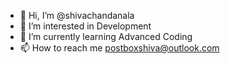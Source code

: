 - 👋 Hi, I’m @shivachandanala
- 👀 I’m interested in Development
- 🌱 I’m currently learning Advanced Coding
- 📫 How to reach me postboxshiva@outlook.com

<!---
shivachandanala/shivachandanala is a ✨ special ✨ repository because its `README.md` (this file) appears on your GitHub profile.
You can click the Preview link to take a look at your changes.
--->
